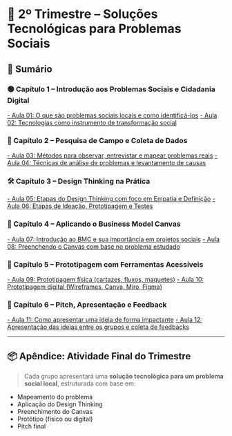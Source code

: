 # 📘 2º Trimestre – Soluções Tecnológicas para Problemas Sociais

## 🧭 Sumário

### 🟢 Capítulo 1 – Introdução aos Problemas Sociais e Cidadania Digital

[- Aula 01: O que são problemas sociais locais e como identificá-los](<Aula 01: O que são problemas sociais locais e como identificá-los.md>)
[- Aula 02: Tecnologias como instrumento de transformação social](<Aula 02: Tecnologias como instrumento de transformação social.md>)

### 🧠 Capítulo 2 – Pesquisa de Campo e Coleta de Dados

[- Aula 03: Métodos para observar, entrevistar e mapear problemas reais](<Aula 03: Métodos para observar, entrevistar e mapear problemas reais.md>)
[- Aula 04: Técnicas de análise de problemas e levantamento de causas](<Aula 04: Técnicas de análise de problemas e levantamento de causas.md>)

### 🛠️ Capítulo 3 – Design Thinking na Prática

[- Aula 05: Etapas do Design Thinking com foco em Empatia e Definição](<Aula 05: Etapas do Design Thinking com foco em Empatia e Definição.md>)
[- Aula 06: Etapas de Ideação, Prototipagem e Testes](<Aula 06: Etapas de Ideação, Prototipagem e Testes.md>)

### 🧩 Capítulo 4 – Aplicando o Business Model Canvas

[- Aula 07: Introdução ao BMC e sua importância em projetos sociais](<Aula 07: Introdução ao BMC e sua importância em projetos sociais.md>)
[- Aula 08: Preenchendo o Canvas com base no problema estudado](<Aula 08: Preenchendo o Canvas com base no problema estudado.md>)

### 🧪 Capítulo 5 – Prototipagem com Ferramentas Acessíveis

[- Aula 09: Prototipagem física (cartazes, fluxos, maquetes)](<Aula 09: Prototipagem física (cartazes, fluxos, maquetes).md>)
[- Aula 10: Prototipagem digital (Wireframes, Canva, Miro, Figma)](<Aula 10: Prototipagem digital (Wireframes, Canva, Miro, Figma).md>)

### 🎤 Capítulo 6 – Pitch, Apresentação e Feedback

[- Aula 11: Como apresentar uma ideia de forma impactante](<Aula 11: Como apresentar uma ideia de forma impactante.md>)
[- Aula 12: Apresentação das ideias entre os grupos e coleta de feedbacks](<Aula 12: Apresentação das ideias entre os grupos e coleta de feedbacks.md>)

---

## 📦 Apêndice: Atividade Final do Trimestre

> Cada grupo apresentará uma **solução tecnológica para um problema social local**, estruturada com base em:

- Mapeamento do problema
- Aplicação do Design Thinking
- Preenchimento do Canvas
- Protótipo (físico ou digital)
- Pitch final

